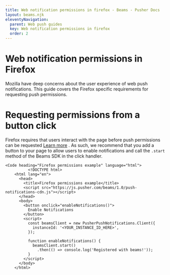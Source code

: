 ```yaml
---
title: Web notification permissions in firefox - Beams - Pusher Docs
layout: beams.njk
eleventyNavigation:
  parent: Web push guides
  key: Web notification permissions in firefox
  order: 2
---
```


# Web notification permissions in Firefox

Mozilla have deep concerns about the user experience of web push notifications. This guide covers the Firefox specific requirements for requesting push permissions.

# Requesting permissions from a button click

Firefox requires that users interact with the page before push permissions can be requested [Learn more](https://blog.mozilla.org/futurereleases/2019/11/04/restricting-notification-permission-prompts-in-firefox/) . As such, we recommend that you add a button to your page to allow users to enable notifications and call the `.start` method of the Beams SDK in the click handler.

    <Code heading="Firefox permissions example" language="html">
              <!DOCTYPE html>
        <html lang="en">
          <head>
            <title>Firefox permissions example</title>
            <script src="https://js.pusher.com/beams/1.0/push-notifications-cdn.js"></script>
          </head>
          <body>
            <button onclick="enableNotifications()">
              Enable Notifications
            </button>
            <script>
              const beamsClient = new PusherPushNotifications.Client({
                instanceId: '<YOUR_INSTANCE_ID_HERE>',
              });

              function enableNotifications() {
                beamsClient.start()
                  .then(() => console.log('Registered with beams!'));
              }
            </script>
          </body>
        </html>

```

```
